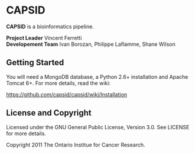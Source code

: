 CAPSID
========
**CAPSID** is a bioinformatics pipeline.

**Project Leader** Vincent Ferretti  
**Developement Team** Ivan Borozan, Philippe Laflamme, Shane Wilson

Getting Started
---------------
You will need a MongoDB database, a Python 2.6+ installation and Apache Tomcat 6+. For more details, read the wiki:

  https://github.com/capsid/capsid/wiki/Installation

License and Copyright
---------------------
Licensed under the GNU General Public License, Version 3.0. See LICENSE for more details.

Copyright 2011 The Ontario Institue for Cancer Research.
